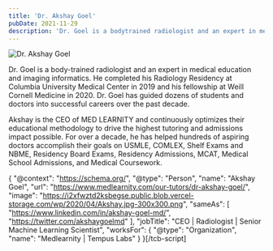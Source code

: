 ```yaml
---
title: 'Dr. Akshay Goel'
pubDate: 2021-11-29
description: 'Dr. Goel is a bodytrained radiologist and an expert in medical education and imaging informatics. He completed his Radiology Residency at Columbia Universi'
---
```


![Dr. Akshay Goel](https://i2xfwztd2ksbegse.public.blob.vercel-storage.com/wp/2021/11/headshot-medlearnity-min-1.png 'headshot medlearnity-min')

Dr. Goel is a body-trained radiologist and an expert in medical education and imaging informatics. He completed his Radiology Residency at Columbia University Medical Center in 2019 and his fellowship at Weill Cornell Medicine in 2020. Dr. Goel has guided dozens of students and doctors into successful careers over the past decade.

Akshay is the CEO of MED LEARNITY and continuously optimizes their educational methodology to drive the highest tutoring and admissions impact possible. For over a decade, he has helped hundreds of aspiring doctors accomplish their goals on USMLE, COMLEX, Shelf Exams and NBME, Residency Board Exams, Residency Admissions, MCAT, Medical School Admissions, and Medical Coursework.

\{ "@context": "https://schema.org/", "@type": "Person", "name": "Akshay Goel", "url": "https://www.medlearnity.com/our-tutors/dr-akshay-goel/", "image": "https://i2xfwztd2ksbegse.public.blob.vercel-storage.com/wp/2020/04/Akshay.jpg-300x300.png", "sameAs": \[ "https://www.linkedin.com/in/akshay-goel-md/", "https://twitter.com/akshaygoelmd" \], "jobTitle": "CEO | Radiologist | Senior Machine Learning Scientist", "worksFor": { "@type": "Organization", "name": "Medlearnity | Tempus Labs" } }\[/tcb-script\]
